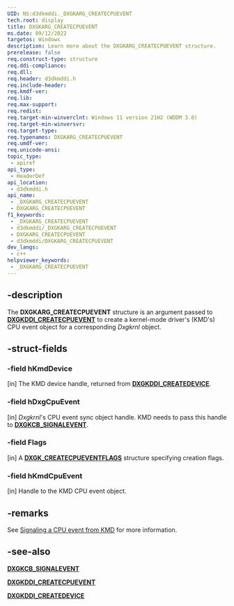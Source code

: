 ```yaml
---
UID: NS:d3dkmddi._DXGKARG_CREATECPUEVENT
tech.root: display
title: DXGKARG_CREATECPUEVENT
ms.date: 09/12/2022
targetos: Windows
description: Learn more about the DXGKARG_CREATECPUEVENT structure.
prerelease: false
req.construct-type: structure
req.ddi-compliance: 
req.dll: 
req.header: d3dkmddi.h
req.include-header: 
req.kmdf-ver: 
req.lib: 
req.max-support: 
req.redist: 
req.target-min-winverclnt: Windows 11 version 21H2 (WDDM 3.0)
req.target-min-winversvr: 
req.target-type: 
req.typenames: DXGKARG_CREATECPUEVENT
req.umdf-ver: 
req.unicode-ansi: 
topic_type:
 - apiref
api_type:
 - HeaderDef
api_location:
 - d3dkmddi.h
api_name:
 - _DXGKARG_CREATECPUEVENT
 - DXGKARG_CREATECPUEVENT
f1_keywords:
 - _DXGKARG_CREATECPUEVENT
 - d3dkmddi/_DXGKARG_CREATECPUEVENT
 - DXGKARG_CREATECPUEVENT
 - d3dkmddi/DXGKARG_CREATECPUEVENT
dev_langs:
 - c++
helpviewer_keywords:
 - _DXGKARG_CREATECPUEVENT
---
```


## -description

The **DXGKARG_CREATECPUEVENT** structure is an argument passed to [**DXGKDDI_CREATECPUEVENT**](nc-d3dkmddi-dxgkddi_createcpuevent.md) to create a kernel-mode driver's (KMD's) CPU event object for a corresponding *Dxgkrnl* object.

## -struct-fields

### -field hKmdDevice

[in] The KMD device handle, returned from [**DXGKDDI_CREATEDEVICE**](nc-d3dkmddi-dxgkddi_createdevice.md).

### -field hDxgCpuEvent

[in] *Dxgkrnl*'s CPU event sync object handle. KMD needs to pass this handle to [**DXGKCB_SIGNALEVENT**](/windows-hardware/drivers/ddi/d3dkmddi/nc-d3dkmddi-dxgkcb_signalevent).

### -field Flags

[in] A [**DXGK_CREATECPUEVENTFLAGS**](ns-d3dkmddi-dxgk_createcpueventflags.md) structure specifying creation flags.

### -field hKmdCpuEvent

[in] Handle to the KMD CPU event object.

## -remarks

See [Signaling a CPU event from KMD](/windows-hardware/drivers/display/signaling-cpu-event-from-kmd) for more information.

## -see-also

[**DXGKCB_SIGNALEVENT**](/windows-hardware/drivers/ddi/d3dkmddi/nc-d3dkmddi-dxgkcb_signalevent)

[**DXGKDDI_CREATECPUEVENT**](nc-d3dkmddi-dxgkddi_createcpuevent.md)

[**DXGKDDI_CREATEDEVICE**](nc-d3dkmddi-dxgkddi_createdevice.md)
